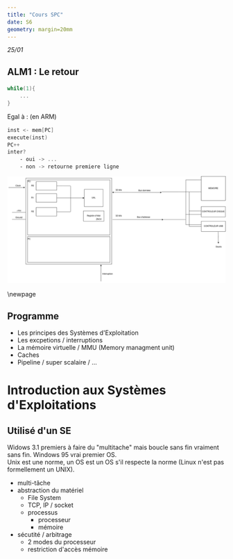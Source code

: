 ```yaml
---
title: "Cours SPC"
date: S6
geometry: margin=20mm
---
```


_25/01_

## ALM1 : Le retour

```c
while(1){
	...
}
```
Egal à : (en ARM)

```asm
inst <- mem[PC]
execute(inst)
PC++
inter?
	- oui -> ...
	- non -> retourne premiere ligne
```

![Schéma ALM1](ALM1.png)

\newpage

## Programme

- Les principes des Systèmes d'Exploitation
- Les excpetions / interruptions
- La mémoire virtuelle / MMU (Memory managment unit)
- Caches
- Pipeline / super scalaire / ...

# Introduction aux Systèmes d'Exploitations

## Utilisé d'un SE

Widows 3.1 premiers à faire du "multitache" mais boucle sans fin vraiment sans fin. Windows 95 vrai premier OS.    
Unix est une norme, un OS est un OS s'il respecte la norme (Linux n'est pas formellement un UNIX).

- multi-tâche
- abstraction du matériel
	- File System
	- TCP, IP / socket
	- processus
		- processeur
		- mémoire
- sécutité / arbitrage
 	- 2 modes du processeur
 	- restriction d'accès mémoire
